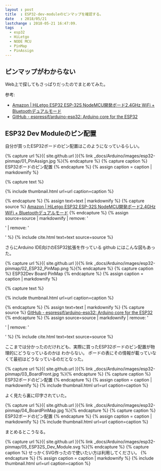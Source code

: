```yaml
---
layout : post
title  : ESP32-dev-moduleのピンマップを確認する。
date   : 2018/05/21
lastchange : 2018-05-21 16:47:09.
tags   :
  - esp32
  - HiLetgo
  - NODE MCU
  - PinMap
  - PinAssign
---
```


## ピンマップがわからない

Web上で探してもさっぱりだったのでまとめてみた。

参考:

* [Amazon \| HiLetgo ESP32 ESP-32S NodeMCU開発ボード2.4GHz WiFi + Bluetoothデュアルモード](https://amzn.to/2IBBErB)
* [GitHub - espressif/arduino-esp32: Arduino core for the ESP32](https://github.com/espressif/arduino-esp32)


## ESP32 Dev Moduleのピン配置

自分が買ったESP32ボードのピン配置はこのようになっているらしい。

{% capture url %}{{ site.github.url }}{% link _docs/Arduino/images/esp32-pinmap/01_PinAssign.jpg %}{% endcapture %}
{% capture caption %}
ESP32ボードのピン配置
{% endcapture %}
{% assign caption = caption | markdownify %}

{% capture text %}

{% include thumbnail.html url=url caption=caption %}

{% endcapture %}
{% assign text=text | markdownify %}
{% capture source %}
[Amazon \| HiLetgo ESP32 ESP-32S NodeMCU開発ボード2.4GHz WiFi + Bluetoothデュアルモード](https://amzn.to/2IBBErB)
{% endcapture %}
{% assign source=source | markdownify | remove: '<p>' | remove: '</p>' %}
{% include cite.html text=text source=source %}





さらにArduino IDE向けのESP32拡張を作っている github にはこんな図もあった。





{% capture url %}{{ site.github.url }}{% link _docs/Arduino/images/esp32-pinmap/02_ESP32_PinMap.png %}{% endcapture %}
{% capture caption %}
ESP32Dev Board PinMap
{% endcapture %}
{% assign caption = caption | markdownify %}

{% capture text %}

{% include thumbnail.html url=url caption=caption %}

{% endcapture %}
{% assign text=text | markdownify %}
{% capture source %}
[GitHub - espressif/arduino-esp32: Arduino core for the ESP32](https://github.com/espressif/arduino-esp32)
{% endcapture %}
{% assign source=source | markdownify | remove: '<p>' | remove: '</p>' %}
{% include cite.html text=text source=source %}





ここまでは分かったのだけれども、実際に買ったESP32ボードのピン配置が物理的にどうなっているのかは
わからない。
ボードの表にその情報が載っていなくて最初はどうなっているのだとなった。



{% capture url %}{{ site.github.url }}{% link _docs/Arduino/images/esp32-pinmap/03_BoardFront.jpg %}{% endcapture %}
{% capture caption %}
ESP32ボードのピン配置
{% endcapture %}
{% assign caption = caption | markdownify %}
{% include thumbnail.html url=url caption=caption %}





よく見たら裏に印字されていた。





{% capture url %}{{ site.github.url }}{% link _docs/Arduino/images/esp32-pinmap/04_BoardPinMap.jpg %}{% endcapture %}
{% capture caption %}
ESP32ボードのピン配置
{% endcapture %}
{% assign caption = caption | markdownify %}
{% include thumbnail.html url=url caption=caption %}


まとめるとこうなる。

{% capture url %}{{ site.github.url }}{% link _docs/Arduino/images/esp32-pinmap/05_ESP32S_Dev_Module.svg %}{% endcapture %}
{% capture caption %}
せっかくSVG作ったので使いたい方は利用してください。
{% endcapture %}
{% assign caption = caption | markdownify %}
{% include thumbnail.html url=url caption=caption %}


